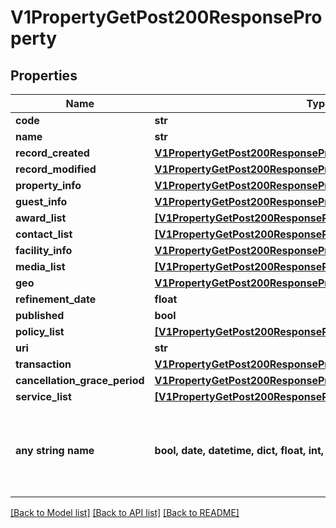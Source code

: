 # V1PropertyGetPost200ResponseProperty


## Properties
Name | Type | Description | Notes
------------ | ------------- | ------------- | -------------
**code** | **str** |  | [optional] 
**name** | **str** |  | [optional] 
**record_created** | [**V1PropertyGetPost200ResponsePropertyRecordCreated**](V1PropertyGetPost200ResponsePropertyRecordCreated.md) |  | [optional] 
**record_modified** | [**V1PropertyGetPost200ResponsePropertyRecordModified**](V1PropertyGetPost200ResponsePropertyRecordModified.md) |  | [optional] 
**property_info** | [**V1PropertyGetPost200ResponsePropertyPropertyInfo**](V1PropertyGetPost200ResponsePropertyPropertyInfo.md) |  | [optional] 
**guest_info** | [**V1PropertyGetPost200ResponsePropertyGuestInfo**](V1PropertyGetPost200ResponsePropertyGuestInfo.md) |  | [optional] 
**award_list** | [**[V1PropertyGetPost200ResponsePropertyAwardListInner]**](V1PropertyGetPost200ResponsePropertyAwardListInner.md) |  | [optional] 
**contact_list** | [**[V1PropertyGetPost200ResponsePropertyContactListInner]**](V1PropertyGetPost200ResponsePropertyContactListInner.md) |  | [optional] 
**facility_info** | [**V1PropertyGetPost200ResponsePropertyFacilityInfo**](V1PropertyGetPost200ResponsePropertyFacilityInfo.md) |  | [optional] 
**media_list** | [**[V1PropertyGetPost200ResponsePropertyMediaListInner]**](V1PropertyGetPost200ResponsePropertyMediaListInner.md) |  | [optional] 
**geo** | [**V1PropertyGetPost200ResponsePropertyGeo**](V1PropertyGetPost200ResponsePropertyGeo.md) |  | [optional] 
**refinement_date** | **float** |  | [optional] 
**published** | **bool** |  | [optional] 
**policy_list** | [**[V1PropertyGetPost200ResponsePropertyPolicyListInner]**](V1PropertyGetPost200ResponsePropertyPolicyListInner.md) |  | [optional] 
**uri** | **str** |  | [optional] 
**transaction** | [**V1PropertyGetPost200ResponsePropertyTransaction**](V1PropertyGetPost200ResponsePropertyTransaction.md) |  | [optional] 
**cancellation_grace_period** | [**V1PropertyGetPost200ResponsePropertyCancellationGracePeriod**](V1PropertyGetPost200ResponsePropertyCancellationGracePeriod.md) |  | [optional] 
**service_list** | [**[V1PropertyGetPost200ResponsePropertyServiceListInner]**](V1PropertyGetPost200ResponsePropertyServiceListInner.md) |  | [optional] 
**any string name** | **bool, date, datetime, dict, float, int, list, str, none_type** | any string name can be used but the value must be the correct type | [optional]

[[Back to Model list]](../README.md#documentation-for-models) [[Back to API list]](../README.md#documentation-for-api-endpoints) [[Back to README]](../README.md)



